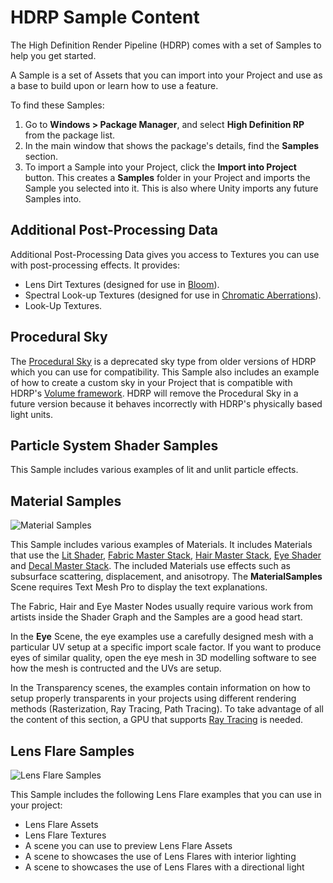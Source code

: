 # HDRP Sample Content

The High Definition Render Pipeline (HDRP) comes with a set of Samples to help you get started.

A Sample is a set of Assets that you can import into your Project and use as a base to build upon or learn how to use a feature.

To find these Samples:

1. Go to **Windows > Package Manager**, and select **High Definition RP** from the package list.
2. In the main window that shows the package's details, find the **Samples** section.
3. To import a Sample into your Project, click the **Import into Project** button. This creates a **Samples** folder in your Project and imports the Sample you selected into it. This is also where Unity imports any future Samples into.

## Additional Post-Processing Data

Additional Post-Processing Data gives you access to Textures you can use with post-processing effects. It provides:

- Lens Dirt Textures (designed for use in [Bloom](Post-Processing-Bloom.md)).
- Spectral Look-up Textures (designed for use in [Chromatic Aberrations](Post-Processing-Chromatic-Aberration.md)).
- Look-Up Textures.

## Procedural Sky

The [Procedural Sky](Override-Procedural-Sky.md) is a deprecated sky type from older versions of HDRP which you can use for compatibility. This Sample also includes an example of how to create a custom sky in your Project that is compatible with HDRP's [Volume framework](Volumes.md). HDRP will remove the Procedural Sky in a future version because it behaves incorrectly with HDRP's physically based light units.

## Particle System Shader Samples

This Sample includes various examples of lit and unlit particle effects.

## Material Samples

![Material Samples](Images/MaterialSamples.png)

This Sample includes various examples of Materials. It includes Materials that use the [Lit Shader](Lit-Shader.md), [Fabric Master Stack](master-stack-fabric.md), [Hair Master Stack](master-stack-hair.md), [Eye Shader](eye-shader.md) and [Decal Master Stack](master-stack-decal.md). The included Materials use effects such as subsurface scattering, displacement, and anisotropy. The **MaterialSamples** Scene requires Text Mesh Pro to display the text explanations.

The Fabric, Hair and Eye Master Nodes usually require various work from artists inside the Shader Graph and the Samples are a good head start.

In the **Eye** Scene, the eye examples use a carefully designed mesh with a particular UV setup at a specific import scale factor. If you want to produce eyes of similar quality, open the eye mesh in 3D modelling software to see how the mesh is contructed and the UVs are setup.

In the Transparency scenes, the examples contain information on how to setup properly transparents in your projects using different rendering methods (Rasterization, Ray Tracing, Path Tracing).
To take advantage of all the content of this section, a GPU that supports [Ray Tracing](Ray-Tracing-Getting-Started.md) is needed.

## Lens Flare Samples

![Lens Flare Samples](Images/LensFlareSamples.png)

This Sample includes the following Lens Flare examples that you can use in your project:
- Lens Flare Assets
- Lens Flare Textures
- A scene you can use to preview Lens Flare Assets
- A scene to showcases the use of Lens Flares with interior lighting
- A scene to showcases the use of Lens Flares with a directional light

